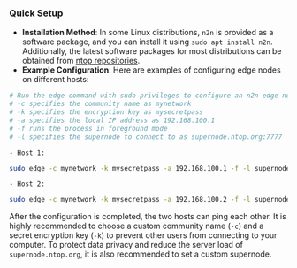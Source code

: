 <!-- by 文荣平  -->
### Quick Setup
- **Installation Method**: In some Linux distributions, `n2n` is provided as a software package, and you can install it using `sudo apt install n2n`. Additionally, the latest software packages for most distributions can be obtained from [ntop repositories](http://packages.ntop.org/).
- **Example Configuration**: Here are examples of configuring edge nodes on different hosts:
```sh
# Run the edge command with sudo privileges to configure an n2n edge node
# -c specifies the community name as mynetwork
# -k specifies the encryption key as mysecretpass
# -a specifies the local IP address as 192.168.100.1
# -f runs the process in foreground mode
# -l specifies the supernode to connect to as supernode.ntop.org:7777
```
    - Host 1:
```sh
sudo edge -c mynetwork -k mysecretpass -a 192.168.100.1 -f -l supernode.ntop.org:7777
```
    - Host 2:
```sh
sudo edge -c mynetwork -k mysecretpass -a 192.168.100.2 -f -l supernode.ntop.org:7777
```

After the configuration is completed, the two hosts can ping each other. It is highly recommended to choose a custom community name (`-c`) and a secret encryption key (`-k`) to prevent other users from connecting to your computer. To protect data privacy and reduce the server load of `supernode.ntop.org`, it is also recommended to set a custom supernode. 
